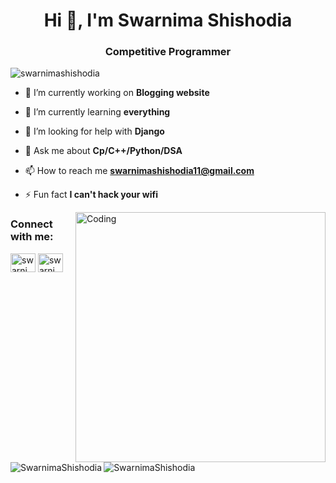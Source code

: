 <h1 align="center">Hi 👋, I'm Swarnima Shishodia</h1>
<h3 align="center">Competitive Programmer</h3>

<p align="left"> <img src="https://komarev.com/ghpvc/?username=swarnimashishodia&label=Profile%20views&color=0e75b6&style=flat" alt="swarnimashishodia" /> </p>

- 🔭 I’m currently working on **Blogging website**

- 🌱 I’m currently learning **everything**

- 🤝 I’m looking for help with **Django**

- 💬 Ask me about **Cp/C++/Python/DSA**

- 📫 How to reach me **swarnimashishodia11@gmail.com**

- ⚡ Fun fact **I can't hack your wifi**
<img align="right" alt="Coding" width="400" src="https://cdn.dribbble.com/users/2646423/screenshots/5507196/computer.gif">


<h3 align="left">Connect with me:</h3>
<p align="left">
<a href="https://twitter.com/swarnima__13" target="blank"><img align="center" src="https://cdn.jsdelivr.net/npm/simple-icons@3.0.1/icons/twitter.svg" alt="swarnima__13" height="30" width="40" /></a>
<a href="https://linkedin.com/in/swarnima-shishodia-605802193" target="blank"><img align="center" src="https://cdn.jsdelivr.net/npm/simple-icons@3.0.1/icons/linkedin.svg" alt="swarnima shishodia" height="30" width="40" /></a>
  
<p><img align="left" src="https://github-readme-stats.vercel.app/api/top-langs?username=SwarnimaShishodia&show_icons=true&locale=en&layout=compact" alt="SwarnimaShishodia" /></p>

<p>&nbsp;<img align="center" src="https://github-readme-stats.vercel.app/api?username=SwarnimaShishodia&show_icons=true&locale=en" alt="SwarnimaShishodia" /></p>
